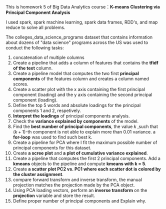 This is homework 5 of Big Data Analytics course：**K-means Clustering via Principal Component Analysis**

I used spark, spark machine learning, spark data frames, RDD's, and map reduce to solve all problems.

The colleges_data_science_programs dataset that contains information about dozens of "data science" programs across the US was used to conduct the following tasks:
1. concatenation of multiple columns
2. Create a pipeline that adds a column of features that contains the **tfidf of the text** column. 
3. Create a pipeline model that computes the two first **principal components** of the features column and creates a column named scores.
4. Create a scatter plot with the x axis containing the first principal component (loading) and the y axis containing the second principal component (loading).
5. Define the top 5 words and absolute loadings for the principal components 1 and 2, respetively. 
6. **Interpret the loadings** of principal components analysis.
7. Check the **variance explained by components** of the model.
8. Find the **best number of principal components**, the value $k$ ,such that ($k+1$)-th component is not able to explain more than 0.01 variance. a **for-loop** was used to find such best k. 
9. Create a pipeline for PCA where I fit the maximum possible number of principal components for this dataset. 
10. Create **a scree plot** and **a plot of cumulative variance explained**.
11. Create a pipeline that computes the first 2 principal components. Add a **kmeans** objects to the pipeline and compute **kmeans with k = 5**.
12. Create **a scatter plot PC2 vs. PC1 where each scatter dot is colored by the cluster assignment**. 
13. compare forward transform and inverse transform, the manual projection matches the projection made by the PCA object.
14. Using PCA loading vectors, perform an **inverse transform** on the **projection** variable and store the result.
15. Define proper number of principal components and Explain why.

